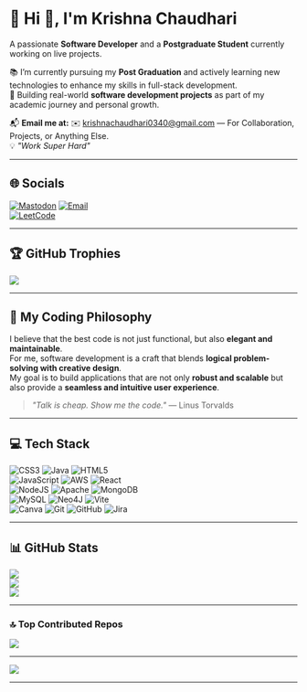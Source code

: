 # 💫 Hi 👋, I'm Krishna Chaudhari  
A passionate **Software Developer** and a **Postgraduate Student** currently working on live projects.  

📚 I’m currently pursuing my **Post Graduation** and actively learning new technologies to enhance my skills in full-stack development.  
🚀 Building real-world **software development projects** as part of my academic journey and personal growth.  

📬 **Email me at:** ✉️ krishnachaudhari0340@gmail.com — For Collaboration, Projects, or Anything Else.  
💡 *"Work Super Hard"*  

---

## 🌐 Socials  
[![Mastodon](https://img.shields.io/badge/-MASTODON-%232B90D9?logo=mastodon&logoColor=white)](https://mastodon.social/@KrishnaChaudhari-ow9ni) 
[![Email](https://img.shields.io/badge/Email-D14836?logo=gmail&logoColor=white)](mailto:krishnachaudhari0340@gmail.com)  
[![LeetCode](https://img.shields.io/badge/LeetCode-FFA116?style=flat&logo=leetcode&logoColor=white)](https://leetcode.com/u/krishna340/)  

---

## 🏆 GitHub Trophies  
![](https://github-profile-trophy.vercel.app/?username=KRISHNACHAUDHARI10&theme=darkhub&no-frame=false&no-bg=false&margin-w=4)  

---

## 📜 My Coding Philosophy  
I believe that the best code is not just functional, but also **elegant and maintainable**.  
For me, software development is a craft that blends **logical problem-solving with creative design**.  
My goal is to build applications that are not only **robust and scalable** but also provide a **seamless and intuitive user experience**.  

> *"Talk is cheap. Show me the code."* — Linus Torvalds  

---

## 💻 Tech Stack  
![CSS3](https://img.shields.io/badge/css3-%231572B6.svg?style=for-the-badge&logo=css3&logoColor=white) 
![Java](https://img.shields.io/badge/java-%23ED8B00.svg?style=for-the-badge&logo=openjdk&logoColor=white) 
![HTML5](https://img.shields.io/badge/html5-%23E34F26.svg?style=for-the-badge&logo=html5&logoColor=white)  
![JavaScript](https://img.shields.io/badge/javascript-%23323330.svg?style=for-the-badge&logo=javascript&logoColor=%23F7DF1E) 
![AWS](https://img.shields.io/badge/AWS-%23FF9900.svg?style=for-the-badge&logo=amazon-aws&logoColor=white) 
![React](https://img.shields.io/badge/react-%2320232a.svg?style=for-the-badge&logo=react&logoColor=%2361DAFB)  
![NodeJS](https://img.shields.io/badge/node.js-6DA55F?style=for-the-badge&logo=node.js&logoColor=white) 
![Apache](https://img.shields.io/badge/apache-%23D42029.svg?style=for-the-badge&logo=apache&logoColor=white) 
![MongoDB](https://img.shields.io/badge/MongoDB-%234ea94b.svg?style=for-the-badge&logo=mongodb&logoColor=white)  
![MySQL](https://img.shields.io/badge/mysql-4479A1.svg?style=for-the-badge&logo=mysql&logoColor=white) 
![Neo4J](https://img.shields.io/badge/Neo4j-008CC1?style=for-the-badge&logo=neo4j&logoColor=white) 
![Vite](https://img.shields.io/badge/vite-%23646CFF.svg?style=for-the-badge&logo=vite&logoColor=white)  
![Canva](https://img.shields.io/badge/Canva-%2300C4CC.svg?style=for-the-badge&logo=Canva&logoColor=white) 
![Git](https://img.shields.io/badge/git-%23F05033.svg?style=for-the-badge&logo=git&logoColor=white) 
![GitHub](https://img.shields.io/badge/github-%23121011.svg?style=for-the-badge&logo=github&logoColor=white) 
![Jira](https://img.shields.io/badge/jira-%230A0FFF.svg?style=for-the-badge&logo=jira&logoColor=white)  

---

## 📊 GitHub Stats  
![](https://github-readme-stats.vercel.app/api?username=KRISHNACHAUDHARI10&theme=dark&hide_border=false&include_all_commits=true&count_private=false)  
![](https://nirzak-streak-stats.vercel.app/?user=KRISHNACHAUDHARI10&theme=dark&hide_border=false)  
![](https://github-readme-stats.vercel.app/api/top-langs/?username=KRISHNACHAUDHARI10&theme=dark&hide_border=false&include_all_commits=true&count_private=false&layout=compact)  

---

### 🔝 Top Contributed Repos  
![](https://github-contributor-stats.vercel.app/api?username=KRISHNACHAUDHARI10&limit=5&theme=dark&combine_all_yearly_contributions=true)  

---

[![](https://visitcount.itsvg.in/api?id=KRISHNACHAUDHARI10&icon=0&color=0)](https://visitcount.itsvg.in)  

---
